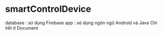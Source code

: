# smartControlDevice
database : sử dụng Firebase
app : sử dụng ngôn ngữ Android và Java
Chi tiết ở Document
